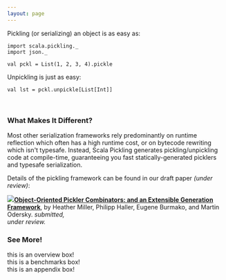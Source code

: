 ```yaml
---
layout: page
---
```


Pickling (or serializing) an object is as easy as:

    import scala.pickling._
    import json._

    val pckl = List(1, 2, 3, 4).pickle

Unpickling is just as easy:

    val lst = pckl.unpickle[List[Int]]

</br>

### What Makes It Different?

Most other serialization frameworks rely predominantly on runtime reflection
which often has a high runtime cost, or on bytecode rewriting which isn't
typesafe.  Instead, Scala Pickling generates pickling/unpickling code at
compile-time, guaranteeing you fast statically-generated picklers and typesafe
serialization.

Details of the pickling framework can be found in our draft paper *(under review)*:

<span class="paper">
<span class="icon-wrap"><a href="{{ site.baseurl }}/resources/pickling.pdf"><img class="pdf-icon" src="{{ site.baseurl }}/resources/img/pdf-icon.png"/></a></span><strong><a href="{{ site.baseurl }}/resources/oopsla-pickling.pdf">Object-Oriented Pickler Combinators: and an Extensible Generation Framework</a></strong>, by Heather Miller, Philipp Haller, Eugene Burmako, and Martin Odersky. <em>submitted, </br>under review.</em>
</span>

<br/>

### See More!

<!-- Handle subtypes,

    import scala.pickling._
    import json._

    class Person(name: String, age: Int)
    case class Employee(name: String, age: Int, position: String) extends Person(name, age)

    val e = Employee("Joe", 32, "Analyst")
    val pckl = e.pickle
    val e2 = pckl.unpickle[Person] // e2 has type Employee
 -->

<div id="box-wrapper">
  <div id="overview-box">
    this is an overview box!
  </div>

  <div id="benchmarks-box">
    this is a benchmarks box!
  </div>

  <div id="appendix-box">
    this is an appendix box!
  </div>
</div>